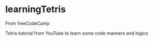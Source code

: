 # learningTetris
From freeCodeCamp

Tetris tutorial from YouTube to learn some code manners and logics
